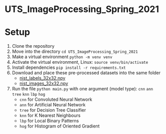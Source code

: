 # UTS_ImageProcessing_Spring_2021

# Setup
1. Clone the repository
2. Move into the directory `cd UTS_ImageProcessing_Spring_2021`
3. Make a virtual environment `python -m venv venv`
4. Activate the virtual environment, Linux: `source venv/bin/activate`
5. Install dependencies `pip install -r requirements.txt`
6. Download and place these pre-processed datasets into the same folder
    - [nist_labels_32x32.npy](https://drive.google.com/file/d/1IShRUWZBsqUVaXeCvRtw-vaygkl-fS4u/view?usp=sharing)
    - [nist_images_32x32.npy](https://drive.google.com/file/d/1G0I4A44psw2PsP_zzQBYikSoFSEmjz4f/view?usp=sharing)
7. Run the file `python main.py` with one argument (model type): `cnn` `ann` `tree` `knn` `lbp` `hog`
    - `cnn` for Convoluted Neural Network
    - `ann` for Artificial Neural Network
    - `tree` for Decision Tree Classifier
    - `knn` for K Nearest Neighbours
    - `lbp` for Local Binary Patterns
    - `hog` for Histogram of Oriented Gradient